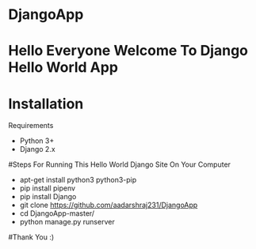 # DjangoApp

# Hello Everyone Welcome To Django Hello World App

# Installation

Requirements
* Python 3+
* Django 2.x

#Steps For Running This Hello World Django Site On Your Computer

* apt-get install python3 python3-pip
* pip install pipenv
* pip install Django
* git clone https://github.com/aadarshraj231/DjangoApp
* cd DjangoApp-master/
* python manage.py runserver


#Thank You :)
